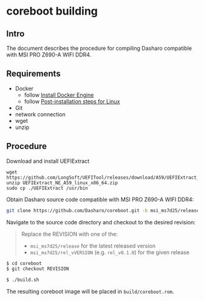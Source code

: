 # coreboot building

## Intro

The document describes the procedure for compiling Dasharo compatible with MSI PRO Z690-A WIFI
DDR4.

## Requirements

- Docker
  + follow [Install Docker Engine](https://docs.docker.com/engine/install/)
  + follow [Post-installation steps for Linux](https://docs.docker.com/engine/install/linux-postinstall/)
- Git
- network connection
- wget
- unzip

## Procedure

Download and install UEFIExtract

```
wget https://github.com/LongSoft/UEFITool/releases/download/A59/UEFIExtract_NE_A59_linux_x86_64.zip
unzip UEFIExtract_NE_A59_linux_x86_64.zip
sudo cp ./UEFIExtract /usr/bin
```

Obtain Dasharo source code compatible with MSI PRO Z690-A WIFI DDR4:

```bash
git clone https://github.com/Dasharo/coreboot.git -b msi_ms7d25/release
```

Navigate to the source code directory and checkout to the desired revision:

> Replace the REVISION with one of the:
> - `msi_ms7d25/release` for the latest released version
> - `msi_ms7d25/rel_vVERSION` (e.g. `rel_v0.1.0`) for the given release

```bash
$ cd coreboot
$ git checkout REVISION
```

```bash
$ ./build.sh
```
The resulting coreboot image will be placed in
`build/coreboot.rom`.
